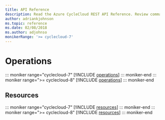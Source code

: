 ```yaml
---
title: API Reference
description: Read the Azure CycleCloud REST API Reference. Review commands for operations and resources, such as getting cluster nodes or getting the status of the cluster.
author: adriankjohnson
ms.topic: reference
ms.date: 02/08/2018
ms.author: adjohnso
monikerRange: '>= cyclecloud-7'
---
```

# Operations

::: moniker range="cyclecloud-7"
[!INCLUDE [operations](~/includes/version-7/api_operations.md)]
::: moniker-end
::: moniker range=">= cyclecloud-8"
[!INCLUDE [operations](~/includes/version-8/api_operations.md)]
::: moniker-end

## Resources

::: moniker range="cyclecloud-7"
[!INCLUDE [resources](./includes/version-7/api_resources.md)]
::: moniker-end
::: moniker range=">= cyclecloud-8"
[!INCLUDE [resources](./includes/version-8/api_resources.md)]
::: moniker-end
